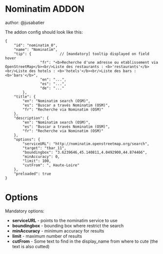 Nominatim ADDON
===============

author: @jusabatier

The addon config should look like this:

    {
		"id": "nominatim_0",
		"name": "Nominatim",
		"tip": {             // [mandatory] tooltip displayed on field hover
                	"fr": "<b>Recherche d'une adresse ou etablissement via OpenStreetMap</b><br/>Liste des restaurants : <b>'restaurants'</b><br/>Liste des hotels : <b>'hotels'</b><br/>Liste des bars : <b>'bars'</b>",
                	"en": "...",
                	"es": "...",
                	"de": "..."
            },
		"title": {
			"en": "Nominatim search (OSM)",
			"es": "Buscar a través Nominatim (OSM)",
			"fr": "Recherche via Nominatim (OSM)"
		},
		"description": {
			"en": "Nominatim search (OSM)",
			"es": "Buscar a través Nominatim (OSM)",
			"fr": "Recherche via Nominatim (OSM)"
		},
		"options": {
			"serviceURL": "http://nominatim.openstreetmap.org/search",
			"target": "tbar_11",
			"boundingbox": "3.6239646,45.140811,4.0492900,44.874466",
			"minAccuracy": 0,
			"limit": 100,
			"cutFrom": ", Haute-Loire"
		},
		"preloaded": true
	}

Options
========

Mandatory options:
 * **serviceURL** - points to the nominatim service to use
 * **boundingbox** - bounding box where restrict the search
 * **minAccuracy** - minimum accuracy for results
 * **limit** - maximum number of results
 * **cutFrom** - Some text to find in the display_name from where to cute (the text is also cutted)
